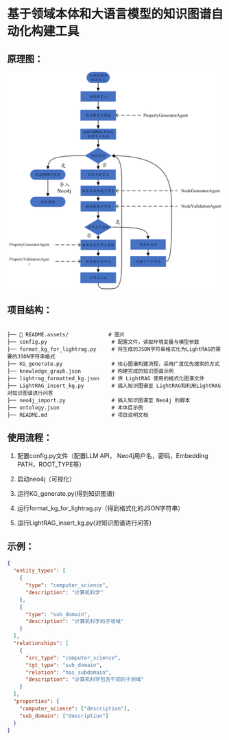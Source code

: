 # 基于领域本体和大语言模型的知识图谱自动化构建工具

## 原理图：

![基于领域本体与大语言模型的知识图谱自动化构建方法](README.assets/基于领域本体与大语言模型的知识图谱自动化构建工具.png)

## 项目结构：

<pre><code>
├── 📁 README.assets/             # 图片
├── config.py                     # 配置文件，读取环境变量与模型参数
├── format_kg_for_lightrag.py     # 将生成的JSON字符串格式化为LightRAG的需要的JSON字符串格式
├── KG_generate.py                # 核心图谱构建流程，采用广度优先搜索的方式
├── knowledge_graph.json          # 构建完成的知识图谱示例
├── lightrag_formatted_kg.json    # 供 LightRAG 使用的格式化图谱文件
├── LightRAG_insert_kg.py         # 插入知识图谱至 LightRAG和利用LightRAG对知识图谱进行问答
├── neo4j_import.py               # 插入知识图谱至 Neo4j 的脚本
├── ontology.json                 # 本体层示例
├── README.md                     # 项目说明文档
</code></pre>
## 使用流程：

1. 配置config.py文件（配置LLM API， Neo4j用户名，密码，Embedding PATH，ROOT_TYPE等）
2. 启动neo4j（可视化）
3. 运行KG_generate.py(得到知识图谱)

4. 运行format_kg_for_lightrag.py（得到格式化的JSON字符串）
5. 运行LightRAG_insert_kg.py(对知识图谱进行问答)

## 示例：

```json
{
  "entity_types": [
    {
      "type": "computer_science",
      "description": "计算机科学"
    },
    {
      "type": "sub_domain",
      "description": "计算机科学的子领域"
    }
  ],
  "relationships": [
    {
      "src_type": "computer_science",
      "tgt_type": "sub_domain",
      "relation": "has_subdomain",
      "description": "计算机科学包含不同的子领域"
    }
  ],
  "properties": {
    "computer_science": ["description"],
    "sub_domain": ["description"]
  }
}


```

